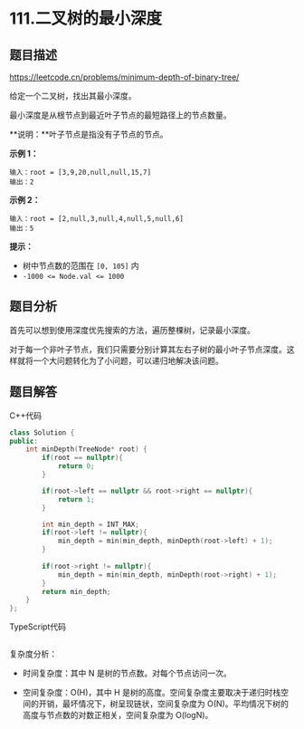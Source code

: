 # 111.二叉树的最小深度

## 题目描述 

https://leetcode.cn/problems/minimum-depth-of-binary-tree/

给定一个二叉树，找出其最小深度。

最小深度是从根节点到最近叶子节点的最短路径上的节点数量。

**说明：**叶子节点是指没有子节点的节点。

**示例 1：**

```
输入：root = [3,9,20,null,null,15,7]
输出：2
```

**示例 2：**

```
输入：root = [2,null,3,null,4,null,5,null,6]
输出：5
```

**提示：**

- 树中节点数的范围在 `[0, 105]` 内
- `-1000 <= Node.val <= 1000`



## 题目分析

首先可以想到使用深度优先搜索的方法，遍历整棵树，记录最小深度。

对于每一个非叶子节点，我们只需要分别计算其左右子树的最小叶子节点深度。这样就将一个大问题转化为了小问题，可以递归地解决该问题。



## 题目解答

C++代码

```c++
class Solution {
public:
    int minDepth(TreeNode* root) {
        if(root == nullptr){
            return 0;
        }

        if(root->left == nullptr && root->right == nullptr){
            return 1;
        }

        int min_depth = INT_MAX;
        if(root->left != nullptr){
            min_depth = min(min_depth, minDepth(root->left) + 1);
        }
        
        if(root->right != nullptr){
            min_depth = min(min_depth, minDepth(root->right) + 1);
        }
        return min_depth;
    }
};
```

TypeScript代码

```typescript

```

复杂度分析：

* 时间复杂度：其中 N 是树的节点数。对每个节点访问一次。

* 空间复杂度：O(H)，其中 H 是树的高度。空间复杂度主要取决于递归时栈空间的开销，最坏情况下，树呈现链状，空间复杂度为 O(N)。平均情况下树的高度与节点数的对数正相关，空间复杂度为 O(log⁡N)。

  

